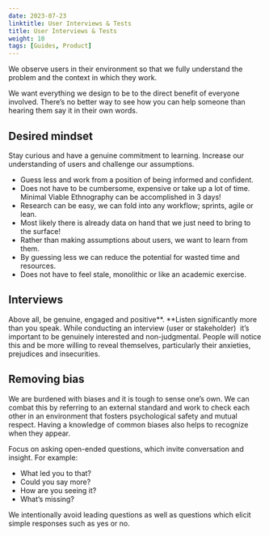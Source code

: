 ```yaml
---
date: 2023-07-23
linktitle: User Interviews & Tests
title: User Interviews & Tests
weight: 10
tags: [Guides, Product]
---
```


We observe users in their environment so that we fully understand the problem and the context in which they work.

We want everything we design to be to the direct benefit of everyone involved. There’s no better way to see how you can help someone than hearing them say it in their own words.

## Desired mindset

Stay curious and have a genuine commitment to learning. Increase our understanding of users and challenge our assumptions.

- Guess less and work from a position of being informed and confident.
- Does not have to be cumbersome, expensive or take up a lot of time. Minimal Viable Ethnography can be accomplished in 3 days!
- Research can be easy, we can fold into any workflow; sprints, agile or lean.
- Most likely there is already data on hand that we just need to bring to the surface!
- Rather than making assumptions about users, we want to learn from them.
- By guessing less we can reduce the potential for wasted time and resources.
- Does not have to feel stale, monolithic or like an academic exercise.

## Interviews

Above all, be genuine, engaged and positive**. **Listen significantly more than you speak. While conducting an interview (user or stakeholder)  it’s important to be genuinely interested and non-judgmental. People will notice this and be more willing to reveal themselves, particularly their anxieties, prejudices and insecurities.

## Removing bias

We are burdened with biases and it is tough to sense one’s own. We can combat this by referring to an external standard and work to check each other in an environment that fosters psychological safety and mutual respect. Having a knowledge of common biases also helps to recognize when they appear.

Focus on asking open-ended questions, which invite conversation and insight. For example:

- What led you to that?
- Could you say more?
- How are you seeing it?
- What’s missing?

We intentionally avoid leading questions as well as questions which elicit simple responses such as yes or no.
